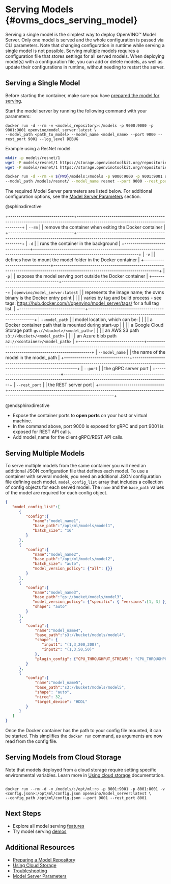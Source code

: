 # Serving Models {#ovms_docs_serving_model}

Serving a single model is the simplest way to deploy OpenVINO™ Model Server. Only one model is served and the whole configuration is passed via CLI parameters.
Note that changing configuration in runtime while serving a single model is not possible. Serving multiple models requires a configuration file that stores settings for all served models. 
When deploying model(s) with a configuration file, you can add or delete models, as well as update their configurations in runtime, without needing to restart the server.

## Serving a Single Model

Before starting the container, make sure you have [prepared the model for serving](models_repository.md).

Start the model server by running the following command with your parameters: 

```
docker run -d --rm -v <models_repository>:/models -p 9000:9000 -p 9001:9001 openvino/model_server:latest \
--model_path <path_to_model> --model_name <model_name> --port 9000 --rest_port 9001 --log_level DEBUG
```

Example using a ResNet model:

```bash
mkdir -p models/resnet/1
wget -P models/resnet/1 https://storage.openvinotoolkit.org/repositories/open_model_zoo/2022.1/models_bin/2/resnet50-binary-0001/FP32-INT1/resnet50-binary-0001.bin
wget -P models/resnet/1 https://storage.openvinotoolkit.org/repositories/open_model_zoo/2022.1/models_bin/2/resnet50-binary-0001/FP32-INT1/resnet50-binary-0001.xml

docker run -d --rm -v ${PWD}/models:/models -p 9000:9000 -p 9001:9001 openvino/model_server:latest \
--model_path /models/resnet/ --model_name resnet --port 9000 --rest_port 9001 --log_level DEBUG
```

The required Model Server parameters are listed below. For additional configuration options, see the [Model Server Parameters](parameters.md) section.

@sphinxdirective

+--------------------------------+---------------------------------------------------------------------------------------------------------------------------------+
| `--rm`                         | | remove the container when exiting the Docker container                                                                        |
+--------------------------------+---------------------------------------------------------------------------------------------------------------------------------+
| `-d`                           | | runs the container in the background                                                                                          |
+--------------------------------+---------------------------------------------------------------------------------------------------------------------------------+
| `-v`                           | | defines how to mount the model folder in the Docker container                                                                 |
+--------------------------------+---------------------------------------------------------------------------------------------------------------------------------+
| `-p`                           | | exposes the model serving port outside the Docker container                                                                   |
+--------------------------------+---------------------------------------------------------------------------------------------------------------------------------+
| `openvino/model_server:latest` | | represents the image name; the ovms binary is the Docker entry point                                                          |
|                                | | varies by tag and build process - see tags: https://hub.docker.com/r/openvino/model_server/tags/ for a full tag list.         |
+--------------------------------+---------------------------------------------------------------------------------------------------------------------------------+
| `--model_path`                 | | model location, which can be:                                                                                                 |
|                                | | a Docker container path that is mounted during start-up                                                                       |
|                                | | a Google Cloud Storage path `gs://<bucket>/<model_path>`                                                                      |
|                                | | an AWS S3 path `s3://<bucket>/<model_path>`                                                                                   |
|                                | | an Azure blob path `az://<container>/<model_path>`                                                                            |
+--------------------------------+---------------------------------------------------------------------------------------------------------------------------------+
| `--model_name`                 | | the name of the model in the model_path                                                                                       |
+--------------------------------+---------------------------------------------------------------------------------------------------------------------------------+
| `--port`                       | | the gRPC server port                                                                                                          |
+--------------------------------+---------------------------------------------------------------------------------------------------------------------------------+
| `--rest_port`                  | | the REST server port                                                                                                          |
+--------------------------------+---------------------------------------------------------------------------------------------------------------------------------+

@endsphinxdirective

- Expose the container ports to **open ports** on your host or virtual machine. 
- In the command above, port 9000 is exposed for gRPC and port 9001 is exposed for REST API calls.
- Add model_name for the client gRPC/REST API calls.

## Serving Multiple Models 

To serve multiple models from the same container you will need an additional JSON configuration file that defines each model. To use a container with several models, you need an additional JSON configuration file defining each model. `model_config_list` array that includes a collection of config objects for each served model. The `name` and the `base_path` values of the model are required for each config object.


```json
{
   "model_config_list":[
      {
         "config":{
            "name":"model_name1",
            "base_path":"/opt/ml/models/model1",
            "batch_size": "16"
         }
      },
      {
         "config":{
            "name":"model_name2",
            "base_path":"/opt/ml/models/model2",
            "batch_size": "auto",
            "model_version_policy": {"all": {}}
         }
      },
      {
         "config":{
            "name":"model_name3",
            "base_path":"gs://bucket/models/model3",
            "model_version_policy": {"specific": { "versions":[1, 3] }},
            "shape": "auto"
         }
      },
      {
         "config":{
             "name":"model_name4",
             "base_path":"s3://bucket/models/model4",
             "shape": {
                "input1": "(1,3,200,200)",
                "input2": "(1,3,50,50)"
             },
             "plugin_config": {"CPU_THROUGHPUT_STREAMS": "CPU_THROUGHPUT_AUTO"}
         }
      },
      {
         "config":{
             "name":"model_name5",
             "base_path":"s3://bucket/models/model5",
             "shape": "auto",
             "nireq": 32,
             "target_device": "HDDL"
         }
      }
   ]
}
```

Once the Docker container has the path to your config file mounted, it can be started. This simplifies the `docker run` command, as arguments are now read from the config file. 

## Serving Models from Cloud Storage

Note that models deployed from a cloud storage require setting specific environmental variables. Learn more in [Using cloud storage](using_cloud_storage.md) documentation.

```

docker run --rm -d -v /models/:/opt/ml:ro -p 9001:9001 -p 8001:8001 -v <config.json>:/opt/ml/config.json openvino/model_server:latest \
--config_path /opt/ml/config.json --port 9001 --rest_port 8001

```

## Next Steps

- Explore all model serving [features](features.md)
- Try model serving [demos](../demos/README.md)

## Additional Resources

- [Preparing a Model Repository](models_repository.md)
- [Using Cloud Storage](using_cloud_storage.md)
- [Troubleshooting](troubleshooting.md)
- [Model Server Parameters](parameters.md)

